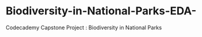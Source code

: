 # Biodiversity-in-National-Parks-EDA-
Codecademy Capstone Project : Biodiversity in National Parks  
